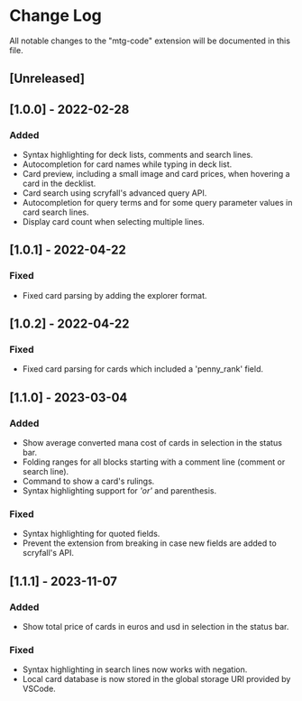 # Change Log

All notable changes to the "mtg-code" extension will be documented in this file.
## [Unreleased]
<!-- The `blockquote`s under the `li` are just notes for development. They may or may not be included in the release's changelog. -->

## [1.0.0] - 2022-02-28
### Added
- Syntax highlighting for deck lists, comments and search lines.
- Autocompletion for card names while typing in deck list.
- Card preview, including a small image and card prices, when hovering a card in the decklist.
- Card search using scryfall's advanced query API.
- Autocompletion for query terms and for some query parameter values in card search lines.
- Display card count when selecting multiple lines.

## [1.0.1] - 2022-04-22
### Fixed
- Fixed card parsing by adding the explorer format.

## [1.0.2] - 2022-04-22
### Fixed
- Fixed card parsing for cards which included a 'penny_rank' field.

## [1.1.0] - 2023-03-04
### Added
- Show average converted mana cost of cards in selection in the status bar.
- Folding ranges for all blocks starting with a comment line (comment or search line).
- Command to show a card's rulings.
- Syntax highlighting support for *'or'* and parenthesis.

### Fixed
- Syntax highlighting for quoted fields.
- Prevent the extension from breaking in case new fields are added to scryfall's API.

## [1.1.1] - 2023-11-07
### Added
- Show total price of cards in euros and usd in selection in the status bar.

### Fixed
- Syntax highlighting in search lines now works with negation.
- Local card database is now stored in the global storage URI provided by VSCode.